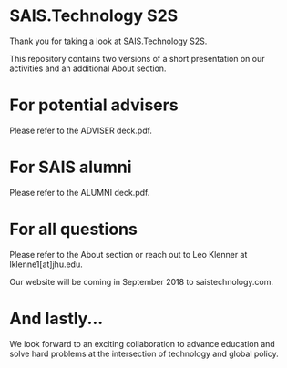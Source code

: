 # SAIS.Technology S2S

Thank you for taking a look at SAIS.Technology S2S.

This repository contains two versions of a short presentation on our activities and an additional About section. 

# For potential advisers

Please refer to the ADVISER deck.pdf.

# For SAIS alumni

Please refer to the ALUMNI deck.pdf.

# For all questions

Please refer to the About section or reach out to Leo Klenner at lklenne1[at]jhu.edu.

Our website will be coming in September 2018 to saistechnology.com.

# And lastly...
We look forward to an exciting collaboration to advance education and solve hard problems at the intersection of technology and global policy.

